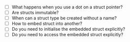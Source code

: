 - [ ] What happens when you use a dot on a struct pointer?
- [ ] Are structs immutable?
- [ ] When can a struct type be created without a name?
- [ ] How to embed struct into another?
- [ ] Do you need to initialise the embedded struct explicitly?
- [ ] Do you need to access the embedded struct explicitly?
